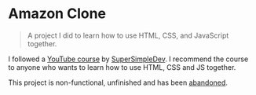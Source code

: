 # Amazon Clone

> A project I did to learn how to use HTML, CSS, and JavaScript together.

I followed a [YouTube course](https://www.youtube.com/watch?v=SBmSRK3feww) by [SuperSimpleDev](https://www.youtube.com/@SuperSimpleDev). I recommend the course to anyone who wants to learn how to use HTML, CSS and JS together.

This project is non-functional, unfinished and has been [abandoned](https://github.com/stars/EsotericEnderman/lists/abandoned).
